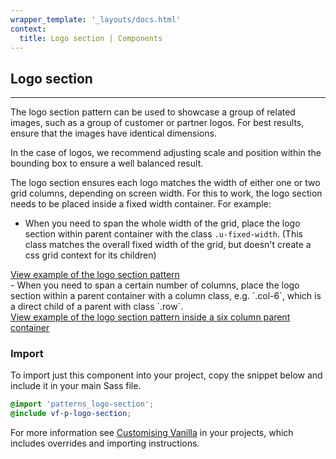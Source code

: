 ```yaml
---
wrapper_template: '_layouts/docs.html'
context:
  title: Logo section | Components
---
```


## Logo section

<hr>

The logo section pattern can be used to showcase a group of related images, such as a group of customer or partner logos.
For best results, ensure that the images have identical dimensions.

In the case of logos, we recommend adjusting scale and position within the bounding box to ensure a well balanced result.

The logo section ensures each logo matches the width of either one or two grid columns, depending on screen width.
For this to work, the logo section needs to be placed inside a fixed width container. For example:

- When you need to span the whole width of the grid, place the logo section within parent container with the class `.u-fixed-width`. (This class matches the overall fixed width of the grid, but doesn't create a css grid context for its children)
<div class="embedded-example"><a href="/docs/examples/patterns/logo-section/logo-section/" class="js-example">
View example of the logo section pattern
</a></div>
- When you need to span a certain number of columns, place the logo section within a parent container with a column class, e.g. `.col-6`, which is a direct child of a parent with class `.row`.
<div class="embedded-example"><a href="/docs/examples/patterns/logo-section/logo-section-in-six-column-parent/" class="js-example">
View example of the logo section pattern inside a six column parent container
</a></div>

### Import

To import just this component into your project, copy the snippet below and include it in your main Sass file.

```scss
@import 'patterns_logo-section';
@include vf-p-logo-section;
```

For more information see [Customising Vanilla](/docs/customising-vanilla/) in your projects, which includes overrides and importing instructions.
